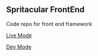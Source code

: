 ## Spritacular FrontEnd

Code repo for front end framework

[Live Mode](https://spritacular.org)

[Dev Mode](https://dev.spritacular.org)